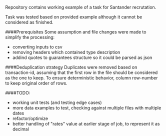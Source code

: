 Repository contains working example of a task for Santander recrutation.

Task was tested based on provided example although it cannot be considered as finished.

####Prerequisites
Some assumption and file changes were made to simplify the processing:
- converting inputs to csv
- removing headers which contained type description
- addind quotes to guarantees structure so it could be parsed as json

####Deduplication strategy
Duplicates were removed based on transaction-id, assuming that the first row in the file should be considered as the one to keep. To ensure deterministic behavior, column row-number to keep original order of rows.

####TODO: 
- working unit tests (and testing edge cases)
- more data examples to test, checking against multiple files with multiple dates
- refactor/optimize
- better handling of "rates" value at earlier stage of job, to represent it as decimal
